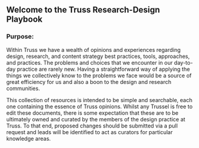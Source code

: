 ## Welcome to the Truss Research-Design Playbook

### Purpose:

Within Truss we have a wealth of opinions and experiences regarding design, research, and content strategy best practices, tools, approaches, and practices. The problems and choices that we encounter in our day-to-day practice are rarely new. Having a straightforward way of applying the things we collectively know to the problems we face would be a source of great efficiency for us and also a boon to the design and research communities.

This collection of resources is intended to be simple and searchable, each one containing the essence of Truss opinions. Whilst any Trussel is free to edit these documents, there is some expectation that these are to be ultimately owned and curated by the members of the design practice at Truss. To that end, proposed changes should be submitted via a pull request and leads will be identified to act as curators for particular knowledge areas.